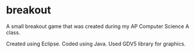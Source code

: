 # breakout
A small breakout game that was created during my AP Computer Science A class.

Created using Eclipse. Coded using Java. Used GDV5 library for graphics.
